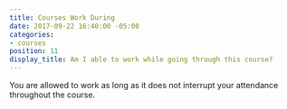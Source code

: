 ```yaml
---
title: Courses Work During
date: 2017-09-22 16:40:00 -05:00
categories:
- courses
position: 11
display_title: Am I able to work while going through this course?
---
```


You are allowed to work as long as it does not interrupt your attendance throughout the course.